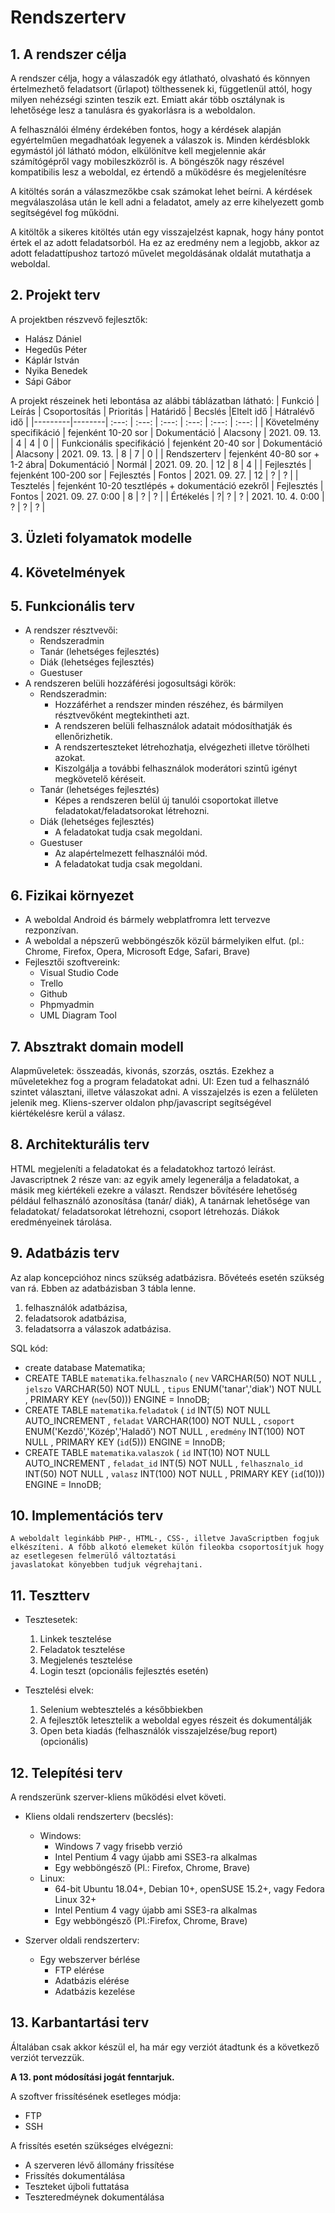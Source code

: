 # Rendszerterv

## 1. A rendszer célja
A rendszer célja, hogy a válaszadók egy átlatható, olvasható és könnyen értelmezhető feladatsort (űrlapot) tölthessenek ki, függetlenül attól, hogy milyen nehézségi szinten teszik ezt. 
Emiatt akár több osztálynak is lehetősége lesz a tanulásra és gyakorlásra is a weboldalon.

A felhasználói élmény érdekében fontos, hogy a kérdések alapján egyértelműen megadhatóak legyenek a válaszok is. 
Minden kérdésblokk egymástól jól látható módon, elkülönítve kell megjelennie akár számítógépről vagy mobileszközről is. A böngészők nagy részével kompatibilis lesz a weboldal, ez értendő a működésre és megjelenítésre

A kitöltés során a válaszmezőkbe csak számokat lehet beírni. A kérdések megválaszolása után le kell adni a feladatot, amely az erre kihelyezett gomb segítségével fog működni.

A kitöltők a sikeres kitöltés után egy visszajelzést kapnak, hogy hány pontot értek el az adott feladatsorból. Ha ez az eredmény nem a legjobb, akkor az adott feladattípushoz tartozó művelet megoldásának oldalát mutathatja a weboldal.
## 2. Projekt terv

A projektben részvevő fejlesztők:
* Halász Dániel
* Hegedűs Péter
* Káplár István
* Nyika Benedek
* Sápi Gábor

A projekt részeinek heti lebontása az alábbi táblázatban látható:
| Funkció | Leírás | Csoportosítás | Prioritás | Határidő | Becslés |Eltelt idő | Hátralévő idő |
|---------|--------|     :---:     |   :---:   |   :---:  |  :---:  |   :---:   |     :---:     |
| Követelmény specifikáció | fejenként 10-20 sor | Dokumentáció | Alacsony | 2021. 09. 13. | 4 | 4 | 0 |
| Funkcionális specifikáció | fejenként 20-40 sor | Dokumentáció | Alacsony | 2021. 09. 13. | 8 | 7 | 0 |
| Rendszerterv | fejenként 40-80 sor + 1-2 ábra| Dokumentáció | Normál | 2021. 09. 20. | 12 | 8 | 4 |
| Fejlesztés | fejenként 100-200 sor | Fejlesztés | Fontos | 2021. 09. 27. | 12 | ? | ? |
| Tesztelés | fejenként 10-20 tesztlépés + dokumentáció ezekről | Fejlesztés | Fontos | 2021. 09. 27. 0:00 | 8 | ? | ? |
| Értékelés | ?| ? | ? | 2021. 10. 4. 0:00 | ? | ? | ? |

## 3. Üzleti folyamatok modelle

## 4. Követelmények

## 5. Funkcionális terv
* A rendszer résztvevői:
    * Rendszeradmin
    * Tanár (lehetséges fejlesztés)
    * Diák (lehetséges fejlesztés)
    * Guestuser
* A rendszeren belüli hozzáférési jogosultsági körök:
    * Rendszeradmin:
        * Hozzáférhet a rendszer minden részéhez, és bármilyen résztvevőként megtekintheti azt.
        * A rendszeren belüli felhasználok adatait módosíthatják és ellenőrizhetik.
        * A rendszerteszteket létrehozhatja, elvégezheti illetve törölheti azokat.
        * Kiszolgálja a további felhasználok moderátori szintű igényt megkövetelő kéréseit.
    * Tanár (lehetséges fejlesztés)
        * Képes a rendszeren belül új tanulói csoportokat illetve feladatokat/feladatsorokat létrehozni.
    * Diák (lehetséges fejlesztés)
        * A feladatokat tudja csak megoldani.
    * Guestuser
        * Az alapértelmezett felhasználói mód.
        * A feladatokat tudja csak megoldani.
## 6. Fizikai környezet
* A weboldal Android és bármely webplatfromra lett tervezve rezponzívan.
* A weboldal a népszerű webböngészők közül bármelyiken elfut. (pl.: Chrome, Firefox, Opera, Microsoft Edge, Safari, Brave)
* Fejlesztői szoftvereink:
    * Visual Studio Code
    * Trello
    * Github
    * Phpmyadmin
    * UML Diagram Tool
## 7. Absztrakt domain modell

Alapműveletek: összeadás, kivonás, szorzás, osztás. Ezekhez a műveletekhez fog a program feladatokat adni.
UI: Ezen tud a felhasználó szintet választani, illetve válaszokat adni. A visszajelzés is ezen a felületen jelenik meg.
Kliens-szerver oldalon php/javascript segítségével kiértékelésre kerül a válasz. 

## 8. Architekturális terv

HTML megjeleníti a feladatokat és a feladatokhoz tartozó leírást.
Javascriptnek 2 része van: az egyik amely legenerálja a feladatokat, a másik meg kiértékeli ezekre a választ.
Rendszer bővítésére lehetőség például felhasználó azonosítása (tanár/ diák), A tanárnak lehetősége van feladatokat/ feladatsorokat létrehozni, csoport létrehozás. Diákok eredményeinek tárolása.

## 9. Adatbázis terv

Az alap koncepcióhoz nincs szükség adatbázisra. 
Bővéteés esetén szükség van rá. Ebben az adatbázisban 3 tábla lenne.
1. felhasználók adatbázisa, 
2. feladatsorok adatbázisa, 
3. feladatsorra a válaszok adatbázisa.

SQL kód:
* create database Matematika;
* CREATE TABLE `matematika`.`felhasznalo` ( `nev` VARCHAR(50) NOT NULL , `jelszo` VARCHAR(50) NOT NULL , `tipus` ENUM('tanar','diak') NOT NULL , PRIMARY KEY (`nev`(50))) ENGINE = InnoDB;
* CREATE TABLE `matematika`.`feladatok` ( `id` INT(5) NOT NULL AUTO_INCREMENT , `feladat` VARCHAR(100) NOT NULL , `csoport` ENUM('Kezdő','Közép','Haladő') NOT NULL , `eredmény` INT(100) NOT NULL , PRIMARY KEY (`id`(5))) ENGINE = InnoDB;
* CREATE TABLE `matematika`.`valaszok` ( `id` INT(10) NOT NULL AUTO_INCREMENT , `feladat_id` INT(5) NOT NULL , `felhasznalo_id` INT(50) NOT NULL , `valasz` INT(100) NOT NULL , PRIMARY KEY (`id`(10))) ENGINE = InnoDB;
## 10. Implementációs terv
    A weboldalt leginkább PHP-, HTML-, CSS-, illetve JavaScriptben fogjuk elkészíteni. A főbb alkotó elemeket külön fileokba csoportosítjuk hogy az esetlegesen felmerülő változtatási
    javaslatokat könyebben tudjuk végrehajtani.

## 11. Tesztterv

* Tesztesetek:
    1. Linkek tesztelése
    2. Feladatok tesztelése
    3. Megjelenés tesztelése
    4. Login teszt (opcionális fejlesztés esetén)

* Tesztelési elvek:
    1. Selenium webtesztelés a későbbiekben
    2. A fejlesztők letesztelik a weboldal egyes részeit és dokumentálják
    3. Open beta kiadás (felhasználók visszajelzése/bug report)(opcionális)

## 12. Telepítési terv

A rendszerünk szerver-kliens működési elvet követi.
* Kliens oldali rendszerterv (becslés):
    * Windows:
        * Windows 7 vagy frisebb verzió
        * Intel Pentium 4 vagy újabb ami SSE3-ra alkalmas
        * Egy webböngésző (Pl.: Firefox, Chrome, Brave)
    * Linux:
        * 64-bit Ubuntu 18.04+, Debian 10+, openSUSE 15.2+, vagy Fedora Linux 32+
        * Intel Pentium 4 vagy újabb ami SSE3-ra alkalmas
        * Egy webböngésző (Pl.:Firefox, Chrome, Brave)

* Szerver oldali rendszerterv:
    * Egy webszerver bérlése
        * FTP elérése
        * Adatbázis elérése
        * Adatbázis kezelése

## 13. Karbantartási terv

Általában csak akkor készül el, ha már egy verziót átadtunk és a következő verziót tervezzük.

__A 13. pont módosítási jogát fenntarjuk.__

A szoftver frissítésének esetleges módja:
* FTP
* SSH

A frissítés esetén szükséges elvégezni:
* A szerveren lévő állomány frissítése
* Frissítés dokumentálása
* Teszteket újboli futtatása
* Teszteredméynek dokumentálása
